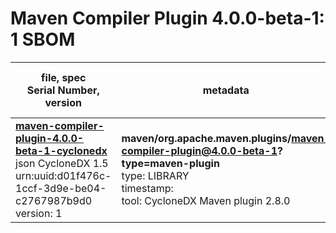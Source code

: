 Maven Compiler Plugin 4.0.0-beta-1: 1 SBOM
=======

| file, spec<br>Serial Number, version| metadata | components<br>by type<br>- libs purl types |
| ----------------------------------- | -------- | ------------------------------------------ |
| **[maven-compiler-plugin-4.0.0-beta-1-cyclonedx](maven/org.apache.maven.plugins/maven-compiler-plugin/4.0.0-beta-1/maven-compiler-plugin-4.0.0-beta-1-cyclonedx.json)**<br>json CycloneDX 1.5<br>urn:uuid:d01f476c-1ccf-3d9e-be04-c2767987b9d0<br>version: 1 | **maven/org.apache.maven.plugins/maven-compiler-plugin@4.0.0-beta-1?type=maven-plugin**<br>type: LIBRARY<br>timestamp: <br>tool: CycloneDX Maven plugin 2.8.0 | 28<br>`library`: 28 <br>- `maven`: 28  |
